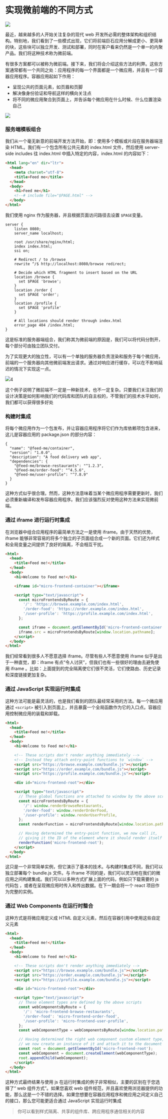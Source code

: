 # 实现微前端的不同方式

![](./head-img.jpg)

最近，越来越多的人开始关注复杂的现代 web 开发所必需的整体架构和组织结构。特别地，我们看到了一些模式出现，它们将前端巨石应用分解成更小、更简单的块，这些块可以独立开发、测试和部署，同时在客户看来仍然是一个单一的内聚产品。我们将这种技术称为微前端。

有很多方案都可以被称为微前端。接下来，我们将会介绍这些方法的利弊。这些方案通常都有一个共同之处：应用程序的每一个界面都是一个微应用，并且有一个容器应用程序。容器应用起如下作用：

* 呈现公共的页面元素，如页眉和页脚
* 解决像身份验证和导航这样的横向关注点
* 将不同的微应用聚合到页面上，并告诉每个微应用在什么时候、什么位置渲染自己

![](https://martinfowler.com/articles/micro-frontends/composition.png)

### 服务端模板组合

我们从一个毫无新意的前端开发方法开始，即：使用多个模板或片段在服务器端渲染 HTML。我们有一个包含所有公共元素的 index.html 文件，然后使用 server-side includes 往 index.html 中插入特定的内容，index.html 的内容如下：

```html
<html lang="en" dir="ltr">
  <head>
    <meta charset="utf-8">
    <title>Feed me</title>
  </head>
  <body>
    <h1>Feed me</h1>
    <!--# include file="$PAGE.html" -->
  </body>
</html>
```

我们使用 nginx 作为服务器，并且根据页面访问路径去设置 `$PAGE`变量。

```
server {
    listen 8080;
    server_name localhost;

    root /usr/share/nginx/html;
    index index.html;
    ssi on;

    # Redirect / to /browse
    rewrite ^/$ http://localhost:8080/browse redirect;

    # Decide which HTML fragment to insert based on the URL
    location /browse {
      set $PAGE 'browse';
    }
    location /order {
      set $PAGE 'order';
    }
    location /profile {
      set $PAGE 'profile'
    }

    # All locations should render through index.html
    error_page 404 /index.html;
}
```

这是标准的服务器端组合，我们称其为微前端的原因是，我们可以将代码分割开，每个部分可由独立团队交付。

为了实现更大的独立性，可以有一个单独的服务器负责渲染和服务于每个微应用，前端的一个服务器向其他微前端发出请求。通过对响应进行缓存，可以在不影响延迟的情况下实现这一点。

![](https://martinfowler.com/articles/micro-frontends/ssi.png)4

这个例子说明了微前端不一定是一种新技术，也不一定复杂。只要我们关注我们的设计决策是如何影响我们的代码库和团队的自主权的，不管我们的技术水平如何，我们都可以获得很多好处

### 构建时集成

将每个微应用作为一个包发布，并让容器应用程序将它们作为库依赖项包含进来，这儿是容器应用的 package.json 的部分内容：

```
{
  "name": "@feed-me/container",
  "version": "1.0.0",
  "description": "A food delivery web app",
  "dependencies": {
    "@feed-me/browse-restaurants": "^1.2.3",
    "@feed-me/order-food": "^4.5.6",
    "@feed-me/user-profile": "^7.8.9"
  }
}
```

这种方式似乎很合理。然而，这种方法意味着当某个微应用程序需要更新时，我们必须重新编译和发布容器应用程序。我们应该强烈反对使用这种方法来实现微前端。

### 通过 iframe 进行运行时集成

在浏览器中组合应用程序的最简单方法之一是使用 iframe。由于天然的优势，iframe 能够非常容易的将多个独立的子页面组合成一个新的页面。它们还为样式和全局变量之间提供了良好的隔离，不会相互干扰。

```html
<html>
  <head>
    <title>Feed me!</title>
  </head>
  <body>
    <h1>Welcome to Feed me!</h1>

    <iframe id="micro-frontend-container"></iframe>

    <script type="text/javascript">
      const microFrontendsByRoute = {
        '/': 'https://browse.example.com/index.html',
        '/order-food': 'https://order.example.com/index.html',
        '/user-profile': 'https://profile.example.com/index.html',
      };

      const iframe = document.getElementById('micro-frontend-container');
      iframe.src = microFrontendsByRoute[window.location.pathname];
    </script>
  </body>
</html>
```

我们经常看到很多人不愿意选择 iframe。尽管有些人不愿意使用 iframe 似乎是出于一种直觉，即：iframe 有点“令人讨厌”，但我们也有一些很好的理由去避免使用 iframe 。比如：上面提到的完全隔离使它们很不灵活，它们使路由、历史记录和深度链接更加复杂。

### 通过 JavaScript 实现运行时集成

这种方法可能是最灵活的，也是我们看到的团队最经常采用的方法。每一个微应用通过 `<script>` 被引入到页面上，并且暴露一个全局函数作为它的入口点。容器应用控制微应用的装载和卸载。

```html
<html>
  <head>
    <title>Feed me!</title>
  </head>
  <body>
    <h1>Welcome to Feed me!</h1>

    <!-- These scripts don't render anything immediately -->
    <!-- Instead they attach entry-point functions to `window` -->
    <script src="https://browse.example.com/bundle.js"></script>
    <script src="https://order.example.com/bundle.js"></script>
    <script src="https://profile.example.com/bundle.js"></script>

    <div id="micro-frontend-root"></div>

    <script type="text/javascript">
      // These global functions are attached to window by the above scripts
      const microFrontendsByRoute = {
        '/': window.renderBrowseRestaurants,
        '/order-food': window.renderOrderFood,
        '/user-profile': window.renderUserProfile,
      };
      const renderFunction = microFrontendsByRoute[window.location.pathname];

      // Having determined the entry-point function, we now call it,
      // giving it the ID of the element where it should render itself
      renderFunction('micro-frontend-root');
    </script>
  </body>
</html>
```
这只是一个非常简单实例，但它演示了基本的技术。与构建时集成不同，我们可以独立部署每个 bundle.js 文件。与 iframe 不同的是，我们可以灵活地在我们的微应用之间构建集成。我们可以以多种方式扩展上面的代码，例如只下载需要的 js 代码包 ，或者在呈现微应用时传入和传出数据。在下一期会将一个 react 项目作为完整的实例。

### 通过 Web Components 在运行时整合

这种方式是将微应用定义成 HTML 自定义元素，然后在容器引用中使用这些自定义元素

```html
<html>
  <head>
    <title>Feed me!</title>
  </head>
  <body>
    <h1>Welcome to Feed me!</h1>

    <!-- These scripts don't render anything immediately -->
    <script src="https://browse.example.com/bundle.js"></script>
    <script src="https://order.example.com/bundle.js"></script>
    <script src="https://profile.example.com/bundle.js"></script>

    <div id="micro-frontend-root"></div>

    <script type="text/javascript">
      // These element types are defined by the above scripts
      const webComponentsByRoute = {
        '/': 'micro-frontend-browse-restaurants',
        '/order-food': 'micro-frontend-order-food',
        '/user-profile': 'micro-frontend-user-profile',
      };
      const webComponentType = webComponentsByRoute[window.location.pathname];

      // Having determined the right web component custom element type,
      // we now create an instance of it and attach it to the document
      const root = document.getElementById('micro-frontend-root');
      const webComponent = document.createElement(webComponentType);
      root.appendChild(webComponent);
    </script>
  </body>
</html>
```

这种方式最终结果与使用 js 在运行时集成的例子非常相似，主要的区别在于您选择了“ web 组件方式”。如果您喜欢 web 组件规范，并且喜欢使用浏览器提供的功能，那么这是一个不错的选择。如果您想要在容器应用程序和微应用之间定义自己的接口，那么您可能更适合通过 JavaScript 实现运行时集成

> 你可以看到样式隔离、共享的组件库、跨应用程序通信相关的内容
